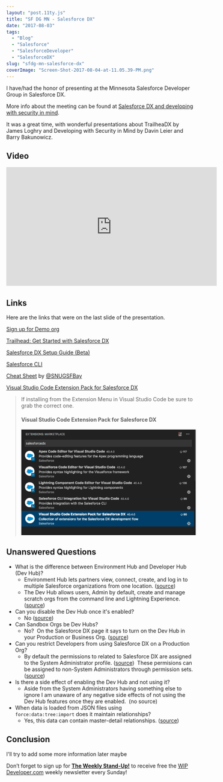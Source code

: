 ```yaml
---
layout: "post.11ty.js"
title: "SF DG MN - Salesforce DX"
date: "2017-08-03"
tags: 
  - "Blog"
  - "Salesforce"
  - "SalesforceDeveloper"
  - "SalesforceDX"
slug: "sfdg-mn-salesforce-dx"
coverImage: "Screen-Shot-2017-08-04-at-11.05.39-PM.png"
---
```


I have/had the honor of presenting at the Minnesota Salesforce Developer Group in Salesforce DX.

More info about the meeting can be found at [Salesforce DX and developing with security in mind](https://www.meetup.com/SFTCDUG/events/241205107/).

It was a great time, with wonderful presentations about TrailheaDX by James Loghry and Developing with Security in Mind by Davin Leier and Barry Bakunowicz.

## Video

<iframe src="https://www.youtube.com/embed/tkOXPXLZsDw" width="560" height="315" frameborder="0" allowfullscreen="allowfullscreen"></iframe>

## Links

Here are the links that were on the last slide of the presentation.

[​Sign up for Demo org](https://developer.salesforce.com/promotions/orgs/dx-signup)

​[Trailhead: Get Started with Salesforce DX](https://trailhead.salesforce.com/en/trails/sfdx_get_started)

[Salesforce DX Setup Guide (Beta)](https://developer.salesforce.com/docs/atlas.en-us.208.0.sfdx_setup.meta/sfdx_setup/sfdx_setup_intro.htm)​

[Salesforce CLI](https://developer.salesforce.com/tools/sfdxcli)

[​Cheat Sheet](https://drive.google.com/file/d/0B9HduBZJMbH2VDg2TmQwLUZmMGM/view) by [@SNUGSFBay](https://twitter.com/SNUGSFBay)

[Visual Studio Code Extension Pack for Salesforce DX](https://marketplace.visualstudio.com/items?itemName=salesforce.salesforcedx-vscode)

> If installing from the Extension Menu in Visual Studio Code be sure to grab the correct one.
> 
> #### Visual Studio Code Extension Pack for Salesforce DX
> 
> ![Visual Studio Code Extension Pack for Salesforce DX](images/Screen-Shot-2017-08-05-at-11.22.51-PM.png)

## Unanswered Questions

- What is the difference between Environment Hub and Developer Hub (Dev Hub)?
    - Environment Hub lets partners view, connect, create, and log in to multiple Salesforce organizations from one location. ([source](https://partners.salesforce.com/s/education/general/Environment_Hub))
    - The Dev Hub allows users, Admin by default, create and manage scratch orgs from the command line and Lightning Experience. ([source](https://developer.salesforce.com/docs/atlas.en-us.208.0.sfdx_setup.meta/sfdx_setup/sfdx_setup_enable_devhub.htm))
- Can you disable the Dev Hub once it's enabled?
    - No ([source](https://developer.salesforce.com/docs/atlas.en-us.208.0.sfdx_setup.meta/sfdx_setup/sfdx_setup_enable_devhub.htm))
- Can Sandbox Orgs be Dev Hubs?
    - No?  On the Salesforce DX page it says to turn on the Dev Hub in your Production or Business Org. ([source](https://developer.salesforce.com/platform/dx))
- Can you restrict Developers from using Salesforce DX on a Production Org?
    - By default the permissions to related to Salesforce DX are assigned to the System Administrator profile. ([source](https://developer.salesforce.com/docs/))  These permisions can be assigned to non-System Administrators through permission sets. ([source](https://developer.salesforce.com/docs/#perms))
- Is there a side effect of enabling the Dev Hub and not using it?
    - Aside from the System Administrators having something else to ignore I am unaware of any negative side effects of not using the Dev Hub features once they are enabled.  (no source)
- When data is loaded from JSON files using `force:data:tree:import` does it maintain relationships?
    - Yes, this data can contain master-detail relationships. ([source](https://developer.salesforce.com/docs/atlas.en-us.sfdx_cli_reference.meta/sfdx_cli_reference/cli_reference_force_data.htm?search_text=force:data:tree:import))

## Conclusion

I'll try to add some more information later maybe

Don’t forget to sign up for [**The Weekly Stand-Up!**](https://wipdeveloper.wpcomstaging.com/newsletter/) to receive free the [WIP Developer.com](https://wipdeveloper.wpcomstaging.com/) weekly newsletter every Sunday!
